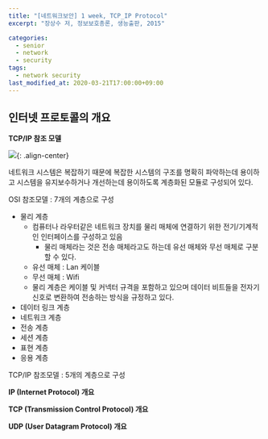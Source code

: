 ```yaml
---
title: "[네트워크보안] 1 week, TCP_IP Protocol"
excerpt: "장상수 저, 정보보호총론, 생능출판, 2015"

categories:
  - senior
  - network
  - security
tags:
  - network security
last_modified_at: 2020-03-21T17:00:00+09:00
---  
```


## 인터넷 프로토콜의 개요  

**TCP/IP 참조 모델**  

![](https://eliotjang.github.io/assets/images/network-security/1week-1.png){: .align-center}  

네트워크 시스템은 복잡하기 때문에 복잡한 시스템의 구조를 명확히 파악하는데 용이하고 시스템을 유지보수하거나 개선하는데 용이하도록 계층화된 모듈로 구성되어 있다.  

OSI 참조모델 : 7개의 계층으로 구성  
  - 물리 계층
    - 컴퓨터나 라우터같은 네트워크 장치를 물리 매체에 연결하기 위한 전기/기계적인 인터페이스를 구성하고 있음
      - 물리 매체라는 것은 전송 매체라고도 하는데 유선 매체와 무선 매체로 구분할 수 있다.
	- 유선 매체 : Lan 케이블
	- 무선 매체 : Wifi
    - 물리 계층은 케이블 및 커넥터 규격을 포함하고 있으며 데이터 비트들을 전자기 신호로 변환하여 전송하는 방식을 규정하고 있다.
  - 데이터 링크 계층
  - 네트워크 계층
  - 전송 계층
  - 세션 계층
  - 표현 계층
  - 응용 계층


TCP/IP 참조모델 : 5개의 계층으로 구성


**IP (Internet Protocol) 개요**  

**TCP (Transmission Control Protocol) 개요**  

**UDP (User Datagram Protocol) 개요**  


